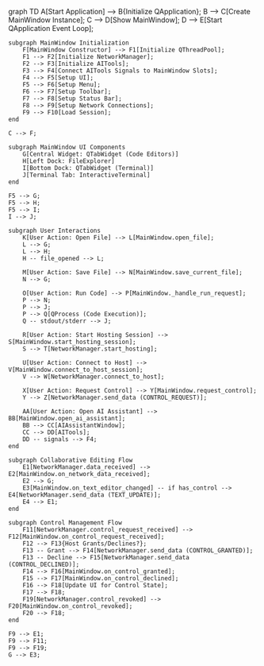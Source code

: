 graph TD
    A[Start Application] --> B{Initialize QApplication};
    B --> C[Create MainWindow Instance];
    C --> D[Show MainWindow];
    D --> E[Start QApplication Event Loop];

    subgraph MainWindow Initialization
        F[MainWindow Constructor] --> F1[Initialize QThreadPool];
        F1 --> F2[Initialize NetworkManager];
        F2 --> F3[Initialize AITools];
        F3 --> F4[Connect AITools Signals to MainWindow Slots];
        F4 --> F5[Setup UI];
        F5 --> F6[Setup Menu];
        F6 --> F7[Setup Toolbar];
        F7 --> F8[Setup Status Bar];
        F8 --> F9[Setup Network Connections];
        F9 --> F10[Load Session];
    end

    C --> F;

    subgraph MainWindow UI Components
        G[Central Widget: QTabWidget (Code Editors)]
        H[Left Dock: FileExplorer]
        I[Bottom Dock: QTabWidget (Terminal)]
        J[Terminal Tab: InteractiveTerminal]
    end

    F5 --> G;
    F5 --> H;
    F5 --> I;
    I --> J;

    subgraph User Interactions
        K[User Action: Open File] --> L[MainWindow.open_file];
        L --> G;
        L --> H;
        H -- file_opened --> L;

        M[User Action: Save File] --> N[MainWindow.save_current_file];
        N --> G;

        O[User Action: Run Code] --> P[MainWindow._handle_run_request];
        P --> N;
        P --> J;
        P --> Q[QProcess (Code Execution)];
        Q -- stdout/stderr --> J;

        R[User Action: Start Hosting Session] --> S[MainWindow.start_hosting_session];
        S --> T[NetworkManager.start_hosting];

        U[User Action: Connect to Host] --> V[MainWindow.connect_to_host_session];
        V --> W[NetworkManager.connect_to_host];

        X[User Action: Request Control] --> Y[MainWindow.request_control];
        Y --> Z[NetworkManager.send_data (CONTROL_REQUEST)];

        AA[User Action: Open AI Assistant] --> BB[MainWindow.open_ai_assistant];
        BB --> CC[AIAssistantWindow];
        CC --> DD[AITools];
        DD -- signals --> F4;
    end

    subgraph Collaborative Editing Flow
        E1[NetworkManager.data_received] --> E2[MainWindow.on_network_data_received];
        E2 --> G;
        E3[MainWindow.on_text_editor_changed] -- if has_control --> E4[NetworkManager.send_data (TEXT_UPDATE)];
        E4 --> E1;
    end

    subgraph Control Management Flow
        F11[NetworkManager.control_request_received] --> F12[MainWindow.on_control_request_received];
        F12 --> F13{Host Grants/Declines?};
        F13 -- Grant --> F14[NetworkManager.send_data (CONTROL_GRANTED)];
        F13 -- Decline --> F15[NetworkManager.send_data (CONTROL_DECLINED)];
        F14 --> F16[MainWindow.on_control_granted];
        F15 --> F17[MainWindow.on_control_declined];
        F16 --> F18[Update UI for Control State];
        F17 --> F18;
        F19[NetworkManager.control_revoked] --> F20[MainWindow.on_control_revoked];
        F20 --> F18;
    end

    F9 --> E1;
    F9 --> F11;
    F9 --> F19;
    G --> E3;
